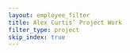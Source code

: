 ```yaml
---
layout: employee_filter
title: Alex Curtis’ Project Work
filter_type: project
skip_index: true
---
```

